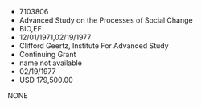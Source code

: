 * 7103806
* Advanced Study on the Processes of Social Change
* BIO,EF
* 12/01/1971,02/19/1977
* Clifford Geertz, Institute For Advanced Study
* Continuing Grant
*   name not available
* 02/19/1977
* USD 179,500.00

NONE